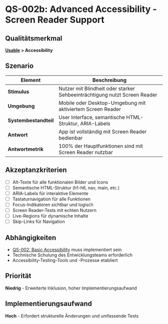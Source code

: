 # QS-002b: Advanced Accessibility - Screen Reader Support

## Qualitätsmerkmal
**[Usable](../10_quality_requirements.md#usable) > Accessibility**

## Szenario

| Element               | Beschreibung                                                              |
|-----------------------|---------------------------------------------------------------------------|
| **Stimulus**          | Nutzer mit Blindheit oder starker Sehbeeinträchtigung nutzt Screen Reader |
| **Umgebung**          | Mobile oder Desktop-Umgebung mit aktiviertem Screen Reader                |
| **Systembestandteil** | User Interface, semantische HTML-Struktur, ARIA-Labels                    |
| **Antwort**           | App ist vollständig mit Screen Reader bedienbar                           |
| **Antwortmetrik**     | 100% der Hauptfunktionen sind mit Screen Reader nutzbar                   |

## Akzeptanzkriterien
- [ ] Alt-Texte für alle funktionalen Bilder und Icons
- [ ] Semantische HTML-Struktur (h1-h6, nav, main, etc.)
- [ ] ARIA-Labels für interaktive Elemente
- [ ] Tastaturnavigation für alle Funktionen
- [ ] Focus-Indikatoren sichtbar und logisch
- [ ] Screen Reader-Tests mit echten Nutzern
- [ ] Live-Regions für dynamische Inhalte
- [ ] Skip-Links für Navigation

## Abhängigkeiten
- [QS-002: Basic Accessibility](QS-002-accessibility-basic.md) muss implementiert sein
- Technische Schulung des Entwicklungsteams erforderlich
- Accessibility-Testing-Tools und -Prozesse etabliert

## Priorität
**Niedrig** - Erweiterte Inklusion, hoher Implementierungsaufwand

## Implementierungsaufwand
**Hoch** - Erfordert strukturelle Änderungen und umfassende Tests